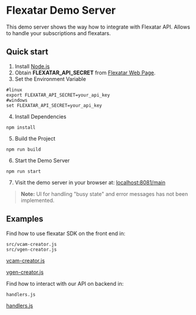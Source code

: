 # Flexatar Demo Server

This demo server shows the way how to integrate with Flexatar API. Allows to handle your subscriptions and flexatars.

## Quick start 
1. Install [Node.js](https://nodejs.org/en/download)
2. Obtain **FLEXATAR_API_SECRET** from [Flexatar Web Page](https://flexatar-sdk.com).
3. Set the Environment Variable

 ```
 #linux
 export FLEXATAR_API_SECRET=your_api_key
 #windows
 set FLEXATAR_API_SECRET=your_api_key
 ```

4. Install Dependencies

 ```
 npm install
 ```

5. Build the Project

 ```
 npm run build
 ```

6. Start the Demo Server

 ```
 npm run start
 ```

 7. Visit the demo server in your browser at: [localhost:8081/main](localhost:8081/main)

 > **Note:** UI for handling "busy state" and error messages has not been implemented.

## Examples
 Find how to use flexatar SDK on the front end in:
 ```
 src/vcam-creator.js
 src/vgen-creator.js
 ```
[vcam-creator.js](./src/vcam-creator.js)

[vgen-creator.js](./src/vgen-creator.js)

 Find how to interact with our API on backend in:
 ```
handlers.js
 ```

 [handlers.js](./handlers.js)


